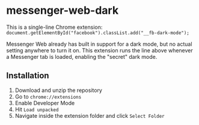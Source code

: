 # messenger-web-dark

This is a single-line Chrome extension:
  `document.getElementById("facebook").classList.add("__fb-dark-mode");`
  
Messenger Web already has built in support for a dark mode, but no actual setting anywhere to turn it on. This extension runs the line above whenever a Messenger tab is loaded, enabling the "secret" dark mode.


## Installation

1) Download and unzip the repository
2) Go to `chrome://extensions`
3) Enable Developer Mode
4) Hit `Load unpacked`
5) Navigate inside the extension folder and click `Select Folder`
